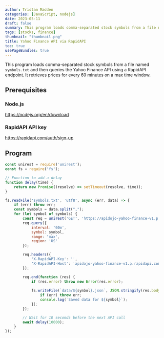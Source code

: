 ```yaml
---
author: Tristan Madden
categories: [JavaScript, nodejs]
date: 2023-05-11
draft: false
summary: This program loads comma-separated stock symbols from a file named `symbols.txt` and then queries the Yahoo Finance API using a RapidAPI endpoint. It retrieves prices for every 60 minutes on a max time window. 
tags: [stocks, finance]
thumbnail: "thumbnail.png"
title: Yahoo Finance API via RapidAPI 
toc: true
usePageBundles: true
---
```

This program loads comma-separated stock symbols from a file named `symbols.txt` and then queries the Yahoo Finance API using a RapidAPI endpoint. It retrieves prices for every 60 minutes on a max time window. 

## Prerequisites

### Node.js

<a href="https://nodejs.org/en/download" title="https://nodejs.org/en/download">https://nodejs.org/en/download</a>

### RapidAPI API key

<a href="https://rapidapi.com/auth/sign-up" title="https://rapidapi.com/auth/sign-up">https://rapidapi.com/auth/sign-up</a>

## Program

```JavaScript
const unirest = require('unirest');
const fs = require('fs');

// Function to add a delay
function delay(time) {
    return new Promise((resolve) => setTimeout(resolve, time));
}

fs.readFile('symbols.txt', 'utf8', async (err, data) => {
    if (err) throw err;
    const symbols = data.split(",");
    for (let symbol of symbols) {
        const req = unirest('GET', 'https://apidojo-yahoo-finance-v1.p.rapidapi.com/stock/v2/get-chart');
        req.query({
            interval: '60m',
            symbol: symbol,
            range: 'max',
            region: 'US'
        });

        req.headers({
            'X-RapidAPI-Key': '',
            'X-RapidAPI-Host': 'apidojo-yahoo-finance-v1.p.rapidapi.com'
        });

        req.end(function (res) {
            if (res.error) throw new Error(res.error);
            
            fs.writeFile(`data/${symbol}.json`, JSON.stringify(res.body, null, 2), err => {
                if (err) throw err;
                console.log(`Saved data for ${symbol}`);
            });
        });

        // Wait for 10 seconds before the next API call
        await delay(10000);
    }
});

```